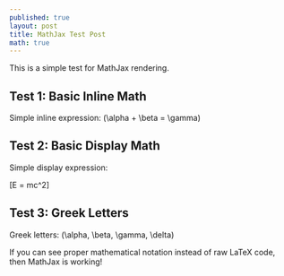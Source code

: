 ```yaml
---
published: true
layout: post
title: MathJax Test Post
math: true
---
```


This is a simple test for MathJax rendering.

## Test 1: Basic Inline Math

Simple inline expression: \(\alpha + \beta = \gamma\)

## Test 2: Basic Display Math

Simple display expression:

\[E = mc^2\]

## Test 3: Greek Letters

Greek letters: \(\alpha, \beta, \gamma, \delta\)

If you can see proper mathematical notation instead of raw LaTeX code, then MathJax is working! 